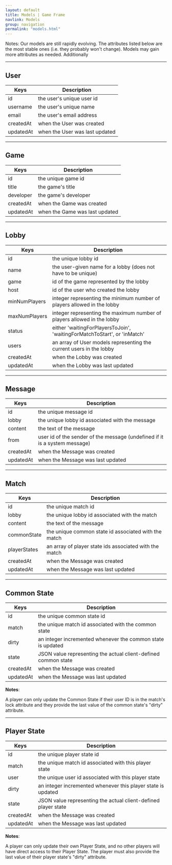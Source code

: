 ```yaml
---
layout: default
title: Models | Game Frame
navlink: Models
group: navigation
permalink: "models.html"
---
```


Notes: Our models are still rapidly evolving. The attributes listed below are the most stable ones (i.e. they probably won't change). Models may gain more attributes as needed. Additionally

--------------------------------------------------

## User

| Keys | Description |
| ---- | ------ |
| id | the user's unique user id |
| username | the user's unique name |
| email | the user's email address |
| createdAt | when the User was created |
| updatedAt | when the User was last updated |

--------------------------------------------------

## Game

| Keys | Description |
| ---- | ------ |
| id | the unique game id |
| title | the game's title |
| developer | the game's developer |
| createdAt | when the Game was created |
| updatedAt | when the Game was last updated |

--------------------------------------------------

## Lobby

| Keys | Description |
| ---- | ------ |
| id | the unique lobby id |
| name | the user-given name for a lobby (does not have to be unique) |
| game | id of the game represented by the lobby |
| host | id of the user who created the lobby |
| minNumPlayers | integer representing the minimum number of players allowed in the lobby |
| maxNumPlayers | integer representing the maximum number of players allowed in the lobby |
| status | either 'waitingForPlayersToJoin', 'waitingForMatchToStart', or 'inMatch' |
| users | an array of User models representing the current users in the lobby |
| createdAt | when the Lobby was created |
| updatedAt | when the Lobby was last updated |

--------------------------------------------------

## Message

| Keys | Description |
| ---- | ------ |
| id | the unique message id |
| lobby | the unique lobby id associated with the message |
| content | the text of the message |
| from | user id of the sender of the message (undefined if it is a system message) |
| createdAt | when the Message was created |
| updatedAt | when the Message was last updated |

--------------------------------------------------

## Match

| Keys | Description |
| ---- | ------ |
| id | the unique match id |
| lobby | the unique lobby id associated with the match |
| content | the text of the message |
| commonState | the unique common state id associated with the match |
| playerStates | an array of player state ids associated with the match |
| createdAt | when the Message was created |
| updatedAt | when the Message was last updated |

--------------------------------------------------

## Common State

| Keys | Description |
| ---- | ------ |
| id | the unique common state id |
| match | the unique match id associated with the common state |
| dirty | an integer incremented whenever the common state is updated |
| state | JSON value representing the actual client-defined common state |
| createdAt | when the Message was created |
| updatedAt | when the Message was last updated |

**Notes**:

A player can only update the Common State if their user ID is in the match's lock attribute and they provide the last value of the common state's "dirty" attribute.

--------------------------------------------------

## Player State

| Keys | Description |
| ---- | ------ |
| id | the unique player state id |
| match | the unique match id associated with this player state |
| user | the unique user id associated with this player state |
| dirty | an integer incremented whenever this player state is updated |
| state | JSON value representing the actual client-defined player state |
| createdAt | when the Message was created |
| updatedAt | when the Message was last updated |

**Notes**:

A player can only update their own Player State, and no other players will have direct access to their Player State. The player must also provide the last value of their player state's "dirty" attribute.
